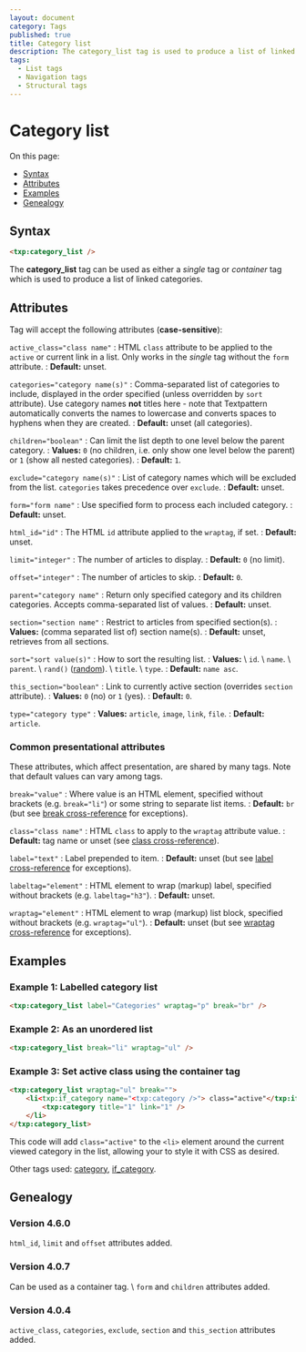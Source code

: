 ```yaml
---
layout: document
category: Tags
published: true
title: Category list
description: The category_list tag is used to produce a list of linked categories.
tags:
  - List tags
  - Navigation tags
  - Structural tags
---
```


# Category list

On this page:

* [Syntax](#syntax)
* [Attributes](#attributes)
* [Examples](#examples)
* [Genealogy](#genealogy)

## Syntax

~~~ html
<txp:category_list />
~~~

The **category_list** tag can be used as either a *single* tag or *container* tag which is used to produce a list of linked categories.

## Attributes

Tag will accept the following attributes (**case-sensitive**):

`active_class="class name"`
: HTML `class` attribute to be applied to the `active` or current link in a list. Only works in the *single* tag without the `form` attribute.
: **Default:** unset.

`categories="category name(s)"`
: Comma-separated list of categories to include, displayed in the order specified (unless overridden by `sort` attribute). Use category names **not** titles here - note that Textpattern automatically converts the names to lowercase and converts spaces to hyphens when they are created.
: **Default:** unset (all categories).

`children="boolean"`
: Can limit the list depth to one level below the parent category.
: **Values:** `0` (no children, i.e. only show one level below the parent) or `1` (show all nested categories).
: **Default:** `1`.

`exclude="category name(s)"`
: List of category names which will be excluded from the list. `categories` takes precedence over `exclude`.
: **Default:** unset.

`form="form name"`
: Use specified form to process each included category.
: **Default:** unset.

`html_id="id"`
: The HTML `id` attribute applied to the `wraptag`, if set.
: **Default:** unset.

`limit="integer"`
: The number of articles to display.
: **Default:** `0` (no limit).

`offset="integer"`
: The number of articles to skip.
: **Default:** `0`.

`parent="category name"`
: Return only specified category and its children categories. Accepts comma-separated list of values.
: **Default:** unset.

`section="section name"`
: Restrict to articles from specified section(s).
: **Values:** (comma separated list of) section name(s).
: **Default:** unset, retrieves from all sections.

`sort="sort value(s)"`
: How to sort the resulting list.
: **Values:** \\
`id`. \\
`name`. \\
`parent`. \\
`rand()` ([random](https://dev.mysql.com/doc/refman/5.7/en/mathematical-functions.html#function_rand)). \\
`title`. \\
`type`.
: **Default:** `name asc`.

`this_section="boolean"`
: Link to currently active section (overrides `section` attribute).
: **Values:** `0` (no) or `1` (yes).
: **Default:** `0`.

`type="category type"`
: **Values:** `article`, `image`, `link`, `file`.
: **Default:** `article`.

### Common presentational attributes

These attributes, which affect presentation, are shared by many tags. Note that default values can vary among tags.

`break="value"`
: Where value is an HTML element, specified without brackets (e.g. `break="li"`) or some string to separate list items.
: **Default:** `br` (but see [break cross-reference](https://docs.textpattern.io/tags/tag-attributes-cross-reference#break) for exceptions).

`class="class name"`
: HTML `class` to apply to the `wraptag` attribute value.
: **Default:** tag name or unset (see [class cross-reference](https://docs.textpattern.io/tags/tag-attributes-cross-reference#class)).

`label="text"`
: Label prepended to item.
: **Default:** unset (but see [label cross-reference](https://docs.textpattern.io/tags/tag-attributes-cross-reference#label) for exceptions).

`labeltag="element"`
: HTML element to wrap (markup) label, specified without brackets (e.g. `labeltag="h3"`).
: **Default:** unset.

`wraptag="element"`
: HTML element to wrap (markup) list block, specified without brackets (e.g. `wraptag="ul"`).
: **Default:** unset (but see [wraptag cross-reference](https://docs.textpattern.io/tags/tag-attributes-cross-reference#wraptag) for exceptions).

## Examples

### Example 1: Labelled category list

~~~ html
<txp:category_list label="Categories" wraptag="p" break="br" />
~~~

### Example 2: As an unordered list

~~~ html
<txp:category_list break="li" wraptag="ul" />
~~~

### Example 3: Set active class using the container tag

~~~ html
<txp:category_list wraptag="ul" break="">
    <li<txp:if_category name="<txp:category />"> class="active"</txp:if_category>>
        <txp:category title="1" link="1" />
    </li>
</txp:category_list>
~~~

This code will add `class="active"` to the `<li>` element around the current viewed category in the list, allowing your to style it with CSS as desired.

Other tags used: [category](category), [if_category](if_category).

## Genealogy

### Version 4.6.0

`html_id`, `limit` and `offset` attributes added.

### Version 4.0.7

Can be used as a container tag. \\
`form` and `children` attributes added.

### Version 4.0.4

`active_class`, `categories`, `exclude`, `section` and `this_section` attributes added.
